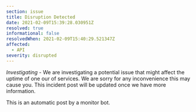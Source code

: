 ```yaml
---
section: issue
title: Disruption Detected
date: 2021-02-09T15:39:28.030951Z
resolved: true
informational: false
resolvedWhen: 2021-02-09T15:40:29.521347Z
affected:
  - API
severity: disrupted
---
```

*Investigating* - We are investigating a potential issue that might affect the uptime of one our of services. We are sorry for any inconvenience this may cause you. This incident post will be updated once we have more information.

This is an automatic post by a monitor bot.
        